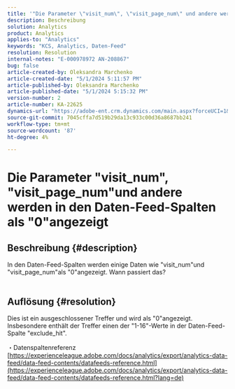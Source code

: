 ```yaml
---
title: '"Die Parameter \"visit_num\", \"visit_page_num\" und andere werden in Daten-Feed-Spalten als \"0\" angezeigt.'
description: Beschreibung
solution: Analytics
product: Analytics
applies-to: "Analytics"
keywords: "KCS, Analytics, Daten-Feed"
resolution: Resolution
internal-notes: "E-000978972 AN-208867"
bug: false
article-created-by: Oleksandra Marchenko
article-created-date: "5/1/2024 5:11:57 PM"
article-published-by: Oleksandra Marchenko
article-published-date: "5/1/2024 5:15:32 PM"
version-number: 2
article-number: KA-22625
dynamics-url: "https://adobe-ent.crm.dynamics.com/main.aspx?forceUCI=1&pagetype=entityrecord&etn=knowledgearticle&id=2f4d1fe4-dd07-ef11-9f8a-6045bd006704"
source-git-commit: 7045cffa7d519b29da13c933c00d36a8687bb241
workflow-type: tm+mt
source-wordcount: '87'
ht-degree: 4%

---
```


# Die Parameter &quot;visit_num&quot;, &quot;visit_page_num&quot;und andere werden in den Daten-Feed-Spalten als &quot;0&quot;angezeigt

## Beschreibung {#description}

In den Daten-Feed-Spalten werden einige Daten wie &quot;visit_num&quot;und &quot;visit_page_num&quot;als &quot;0&quot;angezeigt. Wann passiert das?
<br> 

## Auflösung {#resolution}


Dies ist ein ausgeschlossener Treffer und wird als &quot;0&quot;angezeigt. Insbesondere enthält der Treffer einen der &quot;1-16&quot;-Werte in der Daten-Feed-Spalte &quot;exclude_hit&quot;.

・Datenspaltenreferenz
[https://experienceleague.adobe.com/docs/analytics/export/analytics-data-feed/data-feed-contents/datafeeds-reference.html](https://experienceleague.adobe.com/docs/analytics/export/analytics-data-feed/data-feed-contents/datafeeds-reference.html?lang=de)
